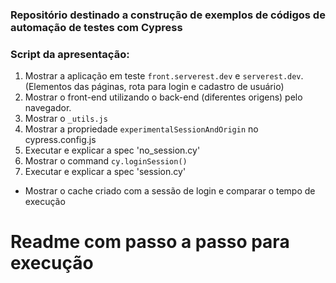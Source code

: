 ### Repositório destinado a construção de exemplos de códigos de automação de testes com Cypress

### Script da apresentação:

1. Mostrar a aplicação em teste `front.serverest.dev` e `serverest.dev`. (Elementos das páginas, rota para login e cadastro de usuário)
2. Mostrar o front-end utilizando o back-end (diferentes origens) pelo navegador.
3. Mostrar o `_utils.js`
4. Mostrar a propriedade `experimentalSessionAndOrigin` no cypress.config.js
5. Executar e explicar a spec 'no_session.cy'
6. Mostrar o command `cy.loginSession()`
7. Executar e explicar a spec 'session.cy'
- Mostrar o cache criado com a sessão de login e comparar o tempo de execução

# Readme com passo a passo para execução